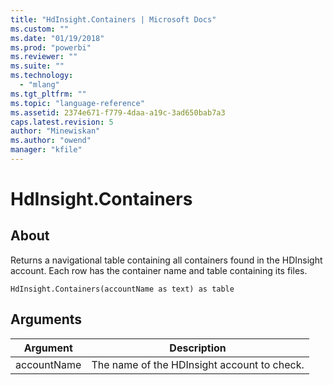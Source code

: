 ```yaml
---
title: "HdInsight.Containers | Microsoft Docs"
ms.custom: ""
ms.date: "01/19/2018"
ms.prod: "powerbi"
ms.reviewer: ""
ms.suite: ""
ms.technology: 
  - "mlang"
ms.tgt_pltfrm: ""
ms.topic: "language-reference"
ms.assetid: 2374e671-f779-4daa-a19c-3ad650bab7a3
caps.latest.revision: 5
author: "Minewiskan"
ms.author: "owend"
manager: "kfile"
---
```

# HdInsight.Containers

  
## About  
Returns a navigational table containing all containers found in the HDInsight account. Each row has the container name and table containing its files.  
  
```  
HdInsight.Containers(accountName as text) as table  
```  
  
## Arguments  
  
|Argument|Description|  
|------------|---------------|  
|accountName|The name of the HDInsight account to check.|  
  
